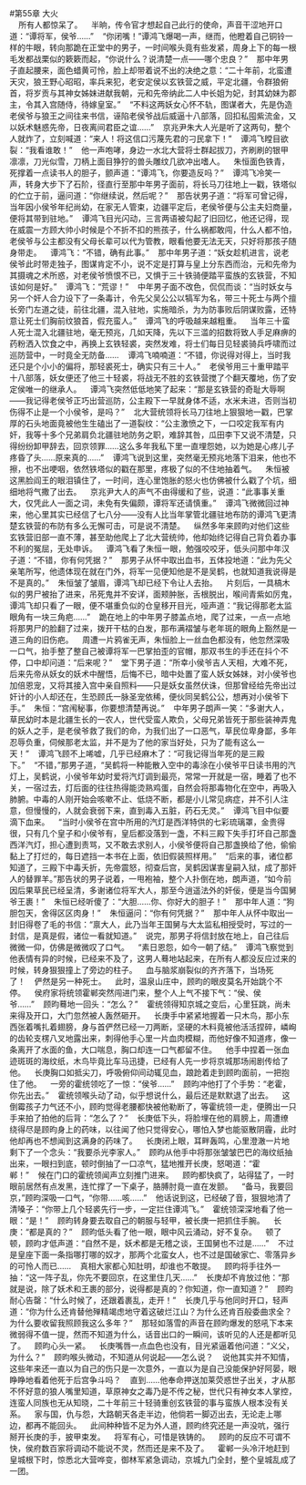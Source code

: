 #第55章 大火<br />    所有人都惊呆了。    半晌，传令官才想起自己此行的使命，声音干涩地开口道：“谭将军，侯爷……”    “你闭嘴！”谭鸿飞爆喝一声，继而，他瞪着自己铜铃一样的牛眼，转向那跪在正堂中的男子，一时间喉头竟有些发紧，周身上下的每一根毛发都战栗似的簌簌而起，“你说什么？说清楚一点——哪个忠良？”    那中年男子直起腰来，面色蜡黄可怜，脸上却带着说不出的决绝之意：“二十年前，北蛮遭天灾，狼王野心昭昭，率兵来犯，老安定侯以玄铁营之威，平定北疆，令群狼俯首，将岁贡与其神女姊妹进献我朝，元和先帝纳此二人中长姐为妃，封其幼妹为郡主，令其入宫随侍，待嫁皇室。”    “不料这两妖女心怀不轨，图谋者大，先是伪造老侯爷与狼王之间往来书信，诬陷老侯爷战后威逼十八部落，回扣私囤紫流金，又以妖术魅惑先帝，日夜离间君臣之谊……”    京兆尹朱大人光是听了这两句，整个人就炸了，立刻喊道：“来人！将这信口污蔑先君的刁民拿下！”    谭鸿飞瞠目欲裂：“我看谁敢！”    他一声咆哮，身边一水北大营将士群起拔刀，齐刷刷的银甲凛凛，刀光似雪，刀柄上面目狰狞的兽头雕纹几欲冲出嗜人。    朱恒面色铁青，死撑着一点读书人的胆子，颤声道：“谭鸿飞，你要造反吗？”    谭鸿飞冷笑一声，转身大步下了石阶，径直行至那中年男子面前，将长马刀往地上一戳，铁塔似的伫立于前，逼问道：“你继续说，然后呢？”    那告状男子道：“将军可曾记得，当年因小侯爷年纪尚幼，在家无人管束，边疆平定后，老侯爷便与公主夫妇商量，便将其带到驻地。”    谭鸿飞目光闪动，三言两语被勾起了旧回忆，他还记得，现在威震一方顾大帅小时候是个不折不扣的熊孩子，什么祸都敢闯，什么人都不怕，老侯爷与公主都没有父母长辈可以代为管教，眼看他要无法无天，只好将那孩子随身带走。    谭鸿飞：“不错，确有此事。”    那中年男子道：“妖女趁机进言，说老侯爷此时带走独子，图谋肯定不小，说不定是打算与皇上分东西而治，元和先帝为其摄魂之术所惑，对老侯爷愤恨不已，又惧于三十铁骑便踏平蛮族的玄铁营，不知该如何是好。”    谭鸿飞：“荒谬！”    中年男子面不改色，侃侃而谈：“当时妖女与另一个奸人合力设下了一条毒计，令先父吴公公以犒军为名，带三十死士与两个擅长旁门左道之徒，前往北疆，混入驻地，实施暗杀，为为防事败后阴谋败露，还特意让死士们胸前纹狼首，假充蛮人。”    谭鸿飞的呼吸越来越粗重。    当年三十蛮人死士混入北疆驻地，毫无预兆，几如天降，先以下三滥的招数将致人手足麻痹的药粉洒入饮食之中，再换上玄铁轻裘，突然发难，将士们每日见轻裘骑兵呼啸而过巡防营中，一时竟全无防备……    谭鸿飞喃喃道：“不错，你说得对得上，当时我还只是个小小的偏将，那轻裘死士，确实只有三十人。”    老侯爷用三十重甲踏平十八部落，妖女便还了他三十轻裘，将战无不胜的玄铁营搅了个翻天覆地，伤了安定侯唯一的继承人。    谭鸿飞突然低低地笑了起来：“那是玄铁营的奇耻大辱啊——我记得老侯爷正巧出营巡防，公主殿下一早就身体不适，水米未进，否则当初伤得不止是一个小侯爷，是吗？”    北大营统领将长马刀往地上狠狠地一戳，巴掌厚的石头地面竟被他生生磕出了一道裂纹：“公主激愤之下，一口咬定我军有内奸，我等十多个兄弟肩负北疆驻地防务之职，难辞其咎，瓜田李下又说不清楚，只得纷纷卸甲辞去，回京领罪……这么多年我私下里一直埋怨她，以为她是心疼儿子疼昏了头……原来真的……”    谭鸿飞说到这里，突然毫无预兆地落下泪来，他也不擦，也不出哽咽，依然铁塔似的戳在那里，疼极了似的不住地抽着气。    朱恒被这黑脸阎王的眼泪镇住了，一时间，连心里饱胀的怒火也仿佛被什么戳了个坑，细细地将气撒了出去。    京兆尹大人的声气不由得缓和了些，说道：“此事事关重大，仅凭此人一面之词，未免有失偏颇，谭将军还请慎重。”    谭鸿飞微微回过神来，他心里其实已经信了七八分——没有人比当年掌管北疆驻地布防的谭鸿飞更清楚玄铁营的布防有多么无懈可击，可是说不清楚。    纵然多年来顾昀对他们这些玄铁营旧部一直不薄，甚至助他爬上了北大营统帅，他却始终记得自己背负着办事不利的冤屈，无处申诉。    谭鸿飞看了朱恒一眼，勉强咬咬牙，低头问那中年汉子道：“不错，你有何凭据？”    那男子从怀中取出血书，五体投地道：“此为先父亲笔所写，他遗体现在就在门外，将军一见便知他是不是吴鹤，也就知道我说得是不是真的。”    朱恒皱了皱眉，谭鸿飞却已经下令让人去抬。    片刻后，一具槁木似的男尸被抬了进来，吊死鬼并不安详，面颊肿胀，舌根脱出，喉间青紫如厉鬼，谭鸿飞却只看了一眼，便不堪重负似的仓皇移开目光，哑声道：“我记得那老太监眼角有一块三角疤……”    跪在地上的中年男子膝盖点地，爬了过来，一点一点地将那男尸的脸翻了过来，拨开干枯的白发，那布满褶皱与老年斑的眼角上豁然是一道三角的旧伤疤。    周遭一片鸦雀无声，朱恒脸上一丝血色都没有，他忽然深吸一口气，抬手整了整自己被谭将军一巴掌拍歪的官帽，那双书生的手还在抖个不停，口中却问道：“后来呢？”    堂下男子道：“所幸小侯爷吉人天相，大难不死，后来先帝从妖女的妖术中醒悟，后悔不已，暗中处置了蛮人妖女姊妹，对小侯爷也加倍恩宠，又将其接入宫中亲自照料——只是妖女虽然伏诛，但那曾经给先帝出过奸计的小人却还在，生恐顾氏一脉圣宠依稀，便伙同吴鹤公公，想再对小侯爷下手。”    朱恒：“宫闱秘事，你要想清楚再说。”    中年男子朗声一笑：“多谢大人，草民幼时本是北疆生长的一农人，世代受蛮人欺负，父母兄弟皆死于那些装神弄鬼的妖人之手，是老侯爷救了我们的命，为我们出了一口恶气，草民位卑身鄙，多年忍辱负重，伺候那老太监，并不是为了他的家当好处，只为了能有这么一天！”    谭鸿飞顾不上唏嘘，几乎已经麻木了：“可我记得当年死的是三殿下。”    “不错，”那男子道，“吴鹤将一种能散入空中的毒涂在小侯爷平日读书用的汽灯上，吴鹤说，小侯爷年幼时爱将汽灯调到最亮，常常一开就是一宿，睡着了也不关，一宿过去，灯后面的往往热得能烫熟鸡蛋，自然会将那毒物化在空中，再吸入肺腑。中毒的人刚开始会咳嗽不止、低烧不断，都是小儿常见病症，并不引人注意，但慢慢的，人就会衰弱下来，直到毒入五脏，药石无灵。”    谭鸿飞目中似要滴下血来。    “当时小侯爷在宫中所用的汽灯是西洋特供的七彩琉璃罩，金贵得很，只有几个皇子和小侯爷有，皇后都没落到一盏，不料三殿下失手打坏自己那盏西洋汽灯，担心遭到责骂，又不敢去求别人，小侯爷便将自己那盏换给了他，偷偷黏上了打烂的，每日遮挡一本书在上面，依旧假装照样用。”    “后来的事，诸位都知道了，三殿下中毒夭折，先帝震怒，彻查后宫，吴鹤因谋害皇嗣入狱，成了那奸人的替罪羊。”那告状的男子说着，一甩袍袖，整个人扑倒在地，朗声道，“如今前因后果草民已经呈清，多谢诸位将军大人，那至今逍遥法外的奸佞，便是当今国舅爷王裹！”    朱恒已经听傻了：“大胆……你、你好大的胆子！”    那中年人道：“狗胆包天，舍得区区肉身！”    朱恒逼问：“你有何凭据？”    那中年人从怀中取出一封旧得卷了毛的书信：“禀大人，此乃当年王国舅与大太监私相授受时，写过的一封信，是真是假，诸位一看就知道。”    说完，那男子将信封放在地上，自己往后微微一仰，仿佛是微微叹了口气。    “素日恩怨，如今一朝了结。”    谭鸿飞察觉到他表情有异的时候，已经来不及了，这男人蓦地站起来，在所有人都没反应过来的时候，转身狠狠撞上了旁边的柱子。    血与脑浆崩裂似的齐齐落下，当场死了！    俨然是另一种死士。    此时，温泉山庄中，顾昀的眼皮莫名开始跳个不停。    侯府家将统领霍郸突然闯进门来，整个人上气不接下气：“侯、侯爷……”    顾昀蓦地一回头：“怎么？”    霍统领得知京城之变后，心里狂跳，尚未来得及开口，大门忽然被人轰然砸开。    长庚手中紧紧地握着一只木鸟，那小东西张着嘴扎着翅膀，身与首俨然已经一刀两断，坚硬的木料竟被他活活捏碎，嶙峋的齿轮支楞八叉地露出来，刺得他手心里一片血肉模糊，而他好像不知道疼，像一条离开了水面的鱼，大口喘息，胸口却连一口气都留不住。    他手中捏着一张血迹斑斑的海纹纸，木鸟毕竟比车马迅捷，已经有人先一步将京城那场闹剧传给了他。    长庚胸口如抵尖刀，呼吸俯仰间动辄见血，踉跄着走到顾昀面前，一把抱住了他。    一旁的霍统领吃了一惊：“侯爷……”    顾昀冲他打了个手势：“老霍，你先出去。”    霍统领喉头动了动，似乎想说什么，最后还是默默退了出去。    这倒霉孩子力气还不小，顾昀觉得老腰都快被他勒断了，等霍统领一走，便腾出一只手来拍了拍他的后背：“怎么了？”    长庚低下头，将脸埋在他的肩膀上，周遭缭绕得尽是顾昀身上的药味，以往闻了他只觉得安心，哪怕入梦也能驱散阴霾，此时他却再也不想闻到这满身的药味了。    长庚闭上眼，耳畔轰鸣，心里澄澈一片地剩下了一个念头：“我要杀光李家人。”    顾昀从他手中将那张皱皱巴巴的海纹纸抽出来，一眼扫到底，顿时倒抽了一口凉气，猛地推开长庚，怒喝道：“霍郸！”    候在门口的霍统领闻声立刻推门进来。    顾昀都快疯了，站得猛了，一时眼前居然有点发黑，连忙撑了一下桌子，胳膊肘竟一直在发颤。    “备马，我要回京，”顾昀深吸一口气，“你带……咳……”    他话说到这，已经破了音，狠狠地清了清嗓子：“你带上几个轻裘先行一步，一定拦住谭鸿飞。”    霍统领深深地看了他一眼：“是！”    顾昀转身要去取自己的朝服与轻甲，被长庚一把抓住手腕。    长庚：“都是真的？”    顾昀低头看了他一眼，眼中风云涌动，好不复杂。    顿了顿，顾昀才低声道：“自然不是，妖术都是无稽之谈，王国舅也不过是……”    不过是皇座下面一条指哪打哪的奴才，那两个北蛮女人，也不过是国破家亡、零落异乡的可怜人而已……    真相大家都心知肚明，却谁也不敢提。    顾昀将手往外一抽：“这一阵子乱，你先不要回京，在这里住几天……”    长庚却不肯放过他：“那就是说，除了妖术和王裹的部分，说得都是真的？你知道，你一直知道？”    顾昀耐心告罄：“什么时候了，还跟着裹乱，走开！”    长庚几乎与他同时开口，轻声道：“你为什么还肯替他殚精竭虑地守着这破烂江山？为什么还肯百般委曲求全？为什么要收留我照顾我这么多年？”    那轻如落雪的声音在顾昀爆发的怒吼下本来微弱得不值一提，然而不知道为什么，话音出口的一瞬间，该听见的人还是都听见了。    顾昀心头一紧。    长庚嘴唇一点血色也没有，目光紧逼着他问道：“义父，为什么？”    顾昀喉头微动，不知道从何说起——怎么说？    说他其实并不知情，这些年来还一直以为自己的伤只是一次意外，一直以为是自己没能保护好阿晏，眼睁睁地看着他死于后宫争斗吗？    直到……他奉命押送加莱荧惑世子出关，才从那不怀好意的狼人嘴里知道，草原神女之毒乃是不传之秘，世代只有神女本人掌控，连蛮人同族也无从知晓，二十年前三十轻骑重创玄铁营的事与蛮族人根本没有关系。    家与国，仇与怨，大路朝天各走半边，他倘若一脚迈出去，无论走上哪边，都再不能回头。    此间种种皆不足为外人道，顾昀终究还是一声没吭，强行掰开长庚的手，披甲束发。    将军有心，可惜是铁铸的。    顾昀的反应不可谓不快，侯府数百家将调动不能说不灵，然而还是来不及了。    霍郸一头冷汗地赶到皇城根下时，惊悉北大营哗变，御林军紧急调动，京城九门全封，整个皇城乱成了一团。